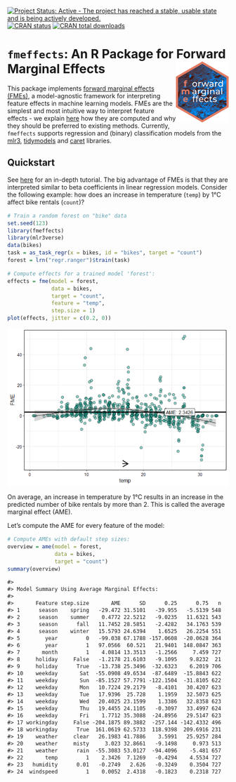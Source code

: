 
<!-- README.md is generated from README.Rmd. Please edit that file -->
<!-- badges: start -->

[![Project Status: Active - The project has reached a stable, usable
state and is being actively
developed.](https://www.repostatus.org/badges/latest/active.svg)](https://www.repostatus.org/#active)
[![CRAN
status](https://www.r-pkg.org/badges/version-last-release/fmeffects)](https://www.r-pkg.org/badges/version-last-release/fmeffects)
[![CRAN total
downloads](https://cranlogs.r-pkg.org/badges/grand-total/fmeffects)](https://cranlogs.r-pkg.org/badges/grand-total/fmeffects)
<!-- badges: end -->

# **`fmeffects`**: An R Package for Forward Marginal Effects <img src="man/figures/logo.png" align="right" alt="" width="120" />

This package implements [forward marginal effects
(FMEs)](https://arxiv.org/abs/2201.08837), a model-agnostic framework
for interpreting feature effects in machine learning models. FMEs are
the simplest and most intuitive way to interpret feature effects - we
explain
[here](https://holgstr.github.io/fmeffects/articles/fme_theory.html) how
they are computed and why they should be preferred to existing methods.
Currently, `fmeffects` supports regression and (binary) classification
models from the [mlr3](https://mlr3learners.mlr-org.com/),
[tidymodels](https://www.tidymodels.org/find/parsnip/) and
[caret](https://topepo.github.io/caret/available-models.html) libraries.

## Quickstart

See [here](https://holgstr.github.io/fmeffects/articles/fmeffects.html)
for an in-depth tutorial. The big advantage of FMEs is that they are
interpreted similar to beta coefficients in linear regression models.
Consider the following example: how does an increase in temperature
(`temp`) by 1°C affect bike rentals (`count`)?

``` r
# Train a random forest on "bike" data
set.seed(123)
library(fmeffects)
library(mlr3verse)
data(bikes)
task = as_task_regr(x = bikes, id = "bikes", target = "count")
forest = lrn("regr.ranger")$train(task)
```

``` r
# Compute effects for a trained model 'forest':
effects = fme(model = forest,
              data = bikes,
              target = "count",
              feature = "temp",
              step.size = 1)
plot(effects, jitter = c(0.2, 0))
```

![](man/figures/unnamed-chunk-4-1.png)<!-- -->

On average, an increase in temperature by 1°C results in an increase in
the predicted number of bike rentals by more than 2. This is called the
average marginal effect (AME).

Let’s compute the AME for every feature of the model:

``` r
# Compute AMEs with default step sizes:
overview = ame(model = forest,
               data = bikes,
               target = "count")
summary(overview)
```

    #> 
    #> Model Summary Using Average Marginal Effects:
    #> 
    #>       Feature step.size       AME      SD      0.25      0.75   n
    #> 1      season    spring   -29.472 31.5101   -39.955   -5.5139 548
    #> 2      season    summer    0.4772 22.5212   -9.0235   11.6321 543
    #> 3      season      fall   11.7452 28.5851   -2.4282   34.1763 539
    #> 4      season    winter   15.5793 24.6394    1.6525   26.2254 551
    #> 5        year         0   -99.038 67.1788 -157.0608  -20.0628 364
    #> 6        year         1   97.0566  60.521   21.9401  148.0847 363
    #> 7       month         1    4.0814 13.3513   -1.2566     7.459 727
    #> 8     holiday     False   -1.2178 21.6103   -9.1095    9.8232  21
    #> 9     holiday      True   -13.738 25.3496  -32.6323    6.2019 706
    #> 10    weekday       Sat  -55.0908 49.6534  -87.6489  -15.8843 622
    #> 11    weekday       Sun  -85.1527 57.7791 -122.1504  -31.8105 622
    #> 12    weekday       Mon   10.7224 29.2179   -8.4101   30.4207 623
    #> 13    weekday       Tue   17.9396  25.728    1.1959   32.5073 625
    #> 14    weekday       Wed   20.4025 23.1599    1.3386   32.8358 623
    #> 15    weekday       Thu   19.4455 24.1105   -0.3097   33.4997 624
    #> 16    weekday       Fri    1.7712 35.3088  -24.8956   29.5147 623
    #> 17 workingday     False -204.1875 89.3882  -257.144 -142.4332 496
    #> 18 workingday      True  161.0619 62.5733  118.9398  209.6916 231
    #> 19    weather     clear   26.1983 41.7886    3.5991   25.9257 284
    #> 20    weather     misty     3.023 32.8661   -9.1498     0.973 513
    #> 21    weather      rain  -55.3083 53.0127  -94.4096    -5.481 657
    #> 22       temp         1    2.3426  7.1269   -0.4294    4.5534 727
    #> 23   humidity      0.01   -0.2749   2.626   -0.3249    0.3504 727
    #> 24  windspeed         1    0.0052  2.4318   -0.1823    0.2318 727
